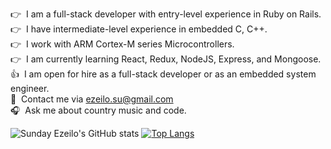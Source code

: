 :point_right:&nbsp; I am a full-stack developer with entry-level experience in Ruby on Rails.
<br/>:point_right:&nbsp; I have intermediate-level experience in embedded C, C++.
<br/>:point_right:&nbsp; I work with ARM Cortex-M series Microcontrollers.
<br/>:point_right:&nbsp; I am currently learning React, Redux, NodeJS, Express, and Mongoose.
<br/>:thumbsup:&nbsp; I am open for hire as a full-stack developer or as an embedded system engineer.
<br/>:email:&nbsp; Contact me via ezeilo.su@gmail.com
<br/>:headphones:&nbsp; Ask me about country music and code.

![Sunday Ezeilo's GitHub stats](https://github-readme-stats.vercel.app/api?username=ezeilo-su&show_icons=true&theme=radical)
[![Top Langs](https://github-readme-stats.vercel.app/api/top-langs/?username=ezeilo-su)](https://github.com/ezeilo-su/github-readme-stats)

